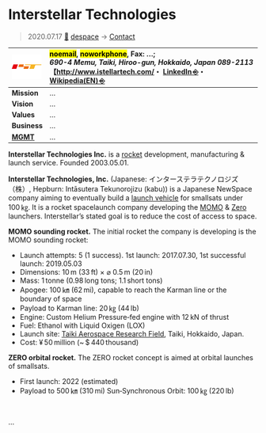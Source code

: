 # Interstellar Technologies
> 2020.07.17 [🚀](../../index/index.md) [despace](../index.md) → [Contact](../contact.md)

|[![](../f/contact/i/interstellar_tech_logo1_thumb.png)](../f/contact/i/interstellar_tech_logo1.png)|<mark>noemail</mark>, <mark>noworkphone</mark>, Fax: …;<br> *690-4 Memu, Taiki, Hiroo-gun, Hokkaido, Japan 089-2113*<br> 【<http://www.istellartech.com/>・ [LinkedIn ⎆](https://www.linkedin.com/company/isterllar/)・ [Wikipedia(EN) ⎆](https://en.wikipedia.org/wiki/Interstellar_Technologies)|
|:--|:--|
|**Mission**|…|
|**Vision**|…|
|**Values**|…|
|**Business**|…|
|**[MGMT](../mgmt.md)**|…|

**Interstellar Technologies Inc.** is a [rocket](../lv.md) development, manufacturing & launch service. Founded 2003.05.01.

**Interstellar Technologies, Inc.** (Japanese: インターステラテクノロジズ（株）, Hepburn: Intāsutera Tekunorojizu (kabu)) is a Japanese NewSpace company aiming to eventually build a [launch vehicle](../lv.md) for smallsats under 100 ㎏. It is a rocket spacelaunch company developing the [MOMO](../momo.md) & [Zero](../Zero.md) launchers. Interstellar’s stated goal is to reduce the cost of access to space.

**MOMO sounding rocket.** The initial rocket the company is developing is the MOMO sounding rocket:

   - Launch attempts: 5 (1 success). 1st launch: 2017.07.30, 1st successful launch: 2019.05.03
   - Dimensions: 10 m (33 ft) × ⌀ 0.5 m (20 in)
   - Mass: 1 tonne (0.98 long tons; 1.1 short tons)
   - Apogee: 100 ㎞ (62 mi), capable to reach the Karman line or the boundary of space
   - Payload to Karman line: 20 ㎏ (44 lb)
   - Engine: Custom Helium Pressure‑fed engine with 12 kN of thrust
   - Fuel: Ethanol with Liquid Oxigen (LOX)
   - Launch site: [Taiki Aerospace Research Field](../spaceport.md), Taiki, Hokkaido, Japan.
   - Cost: ¥ 50 million (~ $ 440 thousand)

**ZERO orbital rocket.** The ZERO rocket concept is aimed at orbital launches of smallsats.

   - First launch: 2022 (estimated)
   - Payload to 500 ㎞ (310 mi) Sun‑Synchronous Orbit: 100 ㎏ (220 lb)

<p style="page-break-after:always"> </p>

…
